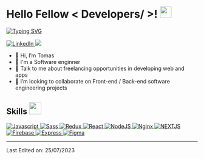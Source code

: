 <h1> Hello Fellow < Developers/ >! <img src = "https://raw.githubusercontent.com/MartinHeinz/MartinHeinz/master/wave.gif" width = 30px> </h1>
<p align='center'>
</p>

<p>
  <a href="https://git.io/typing-svg"><img src="https://readme-typing-svg.demolab.com?font=Fira+Code&pause=1000&width=435&lines=Full+Stack+Developer" alt="Typing SVG" /></a>
</p>
   <a href="https://www.linkedin.com/in/tommygl2112/" target="_blank">
    <img alt="LinkedIn" src="https://img.shields.io/badge/LinkedIn-0077B5?style=for-the-badge&logo=linkedin&logoColor=white">
  </a>   
<a href="mailto:tommygl2112@gmail.com"><img src="https://img.shields.io/badge/gmail-%23DD0031.svg?&style=for-the-badge&logo=gmail&logoColor=white"/></a>

- 👋 Hi, I’m Tomas
- 💼 I'm a Software enginner
- 💬 Talk to me about freelancing opportunities in developing web and apps
- 👯 I’m looking to collaborate on Front-end / Back-end software engineering projects

<h2> Skills <img src = "https://media2.giphy.com/media/QssGEmpkyEOhBCb7e1/giphy.gif?cid=ecf05e47a0n3gi1bfqntqmob8g9aid1oyj2wr3ds3mg700bl&rid=giphy.gif" width = 32px> </h2>
   <a href="" target="_blank">
    <img alt="Javascript" src="https://img.shields.io/badge/JavaScript-323330?style=for-the-badge&logo=javascript&logoColor=F7DF1E">
  </a>

   <a href="https://sass-lang.com" target="_blank">
    <img alt="Sass" src="https://img.shields.io/badge/Sass-CC6699?style=for-the-badge&logo=sass&logoColor=white">
  </a>

   <a href="https://redux.js.org" target="_blank">
    <img alt="Redux" src="https://img.shields.io/badge/Redux-593D88?style=for-the-badge&logo=redux&logoColor=white">
  </a>

   <a href="https://es.react.dev" target="_blank">
    <img alt="React" src="https://img.shields.io/badge/React-20232A?style=for-the-badge&logo=react&logoColor=61DAFB">
  </a>

   <a href="https://nodejs.org/es" target="_blank">
    <img alt="NodeJS" src="https://img.shields.io/badge/Node.js-339933?style=for-the-badge&logo=nodedotjs&logoColor=white">
  </a>

   <a href="https://www.nginx.com" target="_blank">
    <img alt="Nginx" src="https://img.shields.io/badge/Nginx-009639?style=for-the-badge&logo=nginx&logoColor=white">
  </a>
<a href="https://nextjs.org"><img alt="NEXTJS" src="https://img.shields.io/badge/next.js-000000?style=for-the-badge&logo=nextdotjs&logoColor=white"></a>

   <a href="https://firebase.google.com/?hl=es" target="_blank">
    <img alt="Firebase" src="https://img.shields.io/badge/firebase-ffca28?style=for-the-badge&logo=firebase&logoColor=black">
  </a>
   <a href="https://expressjs.com/es/" target="_blank">
    <img alt="Express" src="https://img.shields.io/badge/Express.js-000000?style=for-the-badge&logo=express&logoColor=white">
  </a>
<a href="https://www.figma.com/"><img alt="Figma" src="https://img.shields.io/badge/Figma-F24E1E?style=for-the-badge&logo=figma&logoColor=white"></a>

----------------------------------------------------------------------

Last Edited on: 25/07/2023
